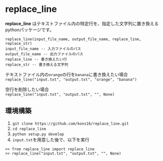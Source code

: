 replace_line
========================
<B>replace_line</B> はテキストファイル内の特定行を、指定した文字列に置き換えるpythonパッケージです。

```
replace_line(input_file_name, output_file_name, replace_line, replace_str)  
input_file_name -- 入力ファイルのパス  
output_file_name -- 出力ファイルのパス  
replace_line -- 書き換えたい行  
replace_str -- 書き換える文字列
```

テキストファイル内の`orange`の行を`banana`に書き換えたい場合  
`replace_line("input.txt", "output.txt", "orange", "banana")`  

空行を削除したい場合  
`replace_line("input.txt", "output.txt", "", None)`


## 環境構築
1. `git clone https://github.com/kons16/replace_line.git`
1. `cd replace_line`
1. `python setup.py develop`
1. `input.txt`を用意した後で、以下を実行
```
>> from replace_line import replace_line
>> replace_line("input.txt", "output.txt", "", None)
```
